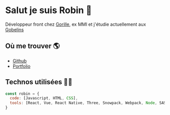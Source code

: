 # Salut je suis Robin 👋

Développeur front chez [Gorille](https://gorille.co), ex MMI et j'étudie actuellement aux [Gobelins](https://www.gobelins.fr/)

## Où me trouver 🌎

- [Github](https://github.com/robinlrx)
- [Portfolio](https://robinleroux.fr)

## Technos utilisées 👨‍💻

```js
const robin = {
  code: [Javascript, HTML, CSS],
  tools: [React, Vue, React Native, Three, Snowpack, Webpack, Node, SASS]
}
```

<!--
**robinlrx/robinlrx** is a ✨ _special_ ✨ repository because its `README.md` (this file) appears on your GitHub profile.

Here are some ideas to get you started:

- 🔭 I’m currently working on ...
- 🌱 I’m currently learning ...
- 👯 I’m looking to collaborate on ...
- 🤔 I’m looking for help with ...
- 💬 Ask me about ...
- 📫 How to reach me: ...
- 😄 Pronouns: ...
- ⚡ Fun fact: ...
-->
